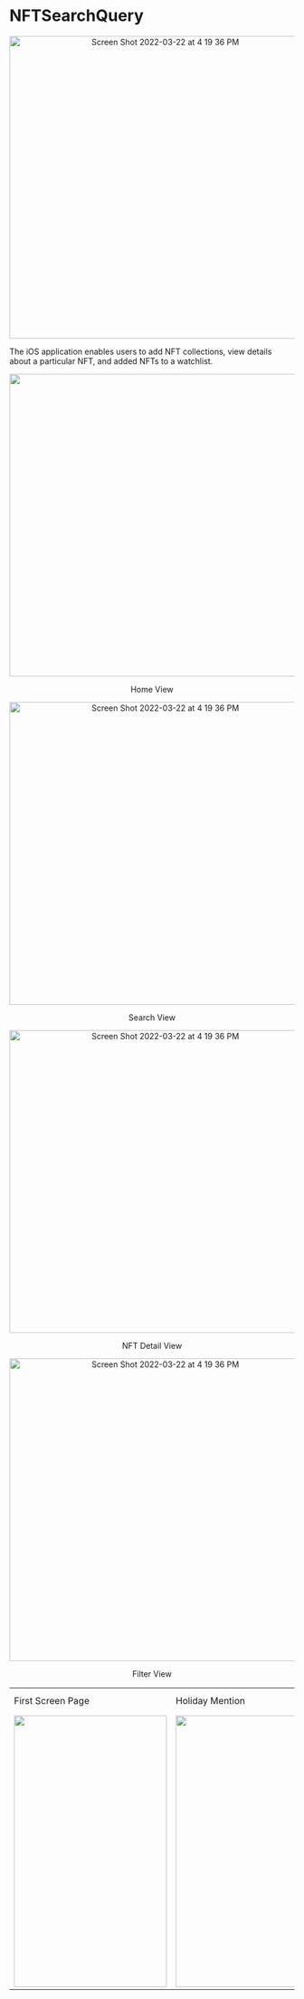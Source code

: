 # NFTSearchQuery



<p align="center">
<img width="535" alt="Screen Shot 2022-03-22 at 4 19 36 PM" src="https://user-images.githubusercontent.com/82795337/159568789-b937dba4-b5e3-4430-b2f1-e691a1c895b0.png">
  </p>
  
  
  The iOS application enables users to add NFT collections, view  details about a particular NFT, and added NFTs to a watchlist.
  
  <p align="center">
<img width="535"  src="https://user-images.githubusercontent.com/82795337/159568869-4986fae7-9c19-4797-8b46-d3dce3529467.PNG">
   
  </p>
<p align="center">
  Home View
   </p>
  
 

  
 <p display= "flex" >
  <p align="center">
<img width="535" alt="Screen Shot 2022-03-22 at 4 19 36 PM" src="https://user-images.githubusercontent.com/82795337/159568919-07ed6fe5-ff8c-4d87-b350-bd29c136b470.PNG">
 
  </p>
  <p align="center">
  Search View
   </p>

  


  <p align="center">
<img width="535" alt="Screen Shot 2022-03-22 at 4 19 36 PM" src="https://user-images.githubusercontent.com/82795337/159568935-27cf2f53-1b19-4b50-9d11-edde11b73c33.PNG">
  </p>
  <p align="center">
  NFT Detail View
   </p>
  
  <p align="center">
<img width="535" alt="Screen Shot 2022-03-22 at 4 19 36 PM" src="https://user-images.githubusercontent.com/82795337/159569723-faa4505a-a85b-4936-adac-5d49ef753c28.PNG">
  </p>
<p align="center">
   Filter View
   </p>


</p>

<table>
  <tr>
    <td>First Screen Page</td>
     <td>Holiday Mention</td>
     <td>Present day in purple and selected day in pink</td>
  </tr>
  <tr>
    <td><img src="https://user-images.githubusercontent.com/82795337/159569723-faa4505a-a85b-4936-adac-5d49ef753c28.PNG" width=270 height=480></td>
    <td><img src="https://user-images.githubusercontent.com/82795337/159569723-faa4505a-a85b-4936-adac-5d49ef753c28.PNG" width=270 height=480></td>
    <td><img src="https://user-images.githubusercontent.com/82795337/159569723-faa4505a-a85b-4936-adac-5d49ef753c28.PNG" width=270 height=480></td>
  </tr>
 </table>


